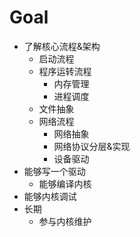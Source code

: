 # Goal
- 了解核心流程&架构
    - 启动流程
    - 程序运转流程
        - 内存管理
        - 进程调度
    - 文件抽象
    - 网络流程
        - 网络抽象
        - 网络协议分层&实现
        - 设备驱动
- 能够写一个驱动
    - 能够编译内核
- 能够内核调试
- 长期
    - 参与内核维护
